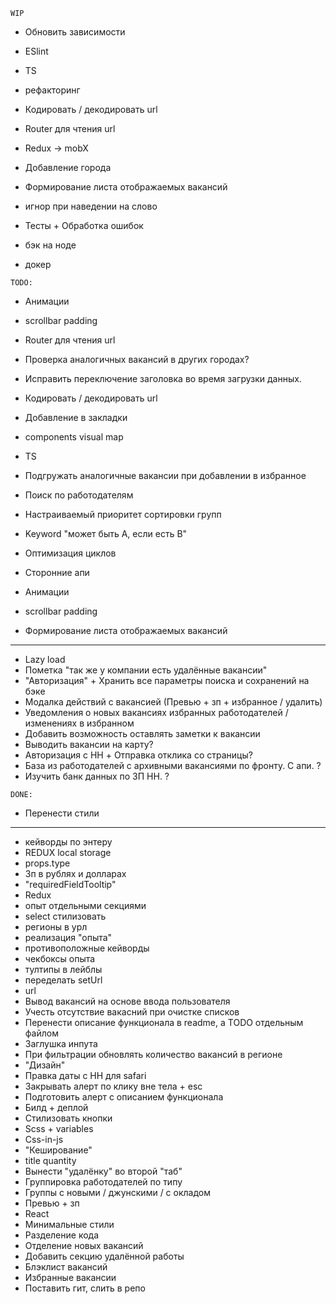 `WIP` 

* Обновить зависимости

* ESlint
* TS 

* рефакторинг

* Кодировать / декодировать url
* Router для чтения url

* Redux -> mobX


* Добавление города 
* Формирование листа отображаемых вакансий
* игнор при наведении на слово


* Тесты + Обработка ошибок
* бэк на ноде
* докер
 
`TODO:`

* Анимации
* scrollbar padding
* Router для чтения url
* Проверка аналогичных вакансий в других городах?
* Исправить переключение заголовка во время загрузки данных.
* Кодировать / декодировать url
* Добавление в закладки
* components visual map
* TS 
* Подгружать аналогичные вакансии при добавлении в избранное
* Поиск по работодателям
* Настраиваемый приоритет сортировки групп
* Keyword "может быть A, если есть B"
* Оптимизация циклов
* Сторонние апи
* Анимации
* scrollbar padding

* Формирование листа отображаемых вакансий

___

* Lazy load
* Пометка "так же у компании есть удалённые вакансии"
* "Авторизация" + Хранить все параметры поиска и сохранений на бэке
* Модалка действий с вакансией (Превью + зп + избранное / удалить)
* Уведомления о новых вакансиях избранных работодателей / изменениях в избранном
* Добавить возможность оставлять заметки к вакансии
* Выводить вакансии на карту?
* Авторизация с HH + Отправка отклика со страницы?
* База из работодателей с архивными вакансиями по фронту. С апи. ?
* Изучить банк данных по ЗП HH. ?

`DONE:`


* Перенести стили
---
* кейворды по энтеру
* REDUX local storage
* props.type
* Зп в рублях и долларах
* "requiredFieldTooltip"
* Redux
* опыт отдельными секциями
* select стилизовать
* регионы в урл
* реализация "опыта"
* противоположные кейворды
* чекбоксы опыта
* тултипы в лейблы
* переделать setUrl 
* url
* Вывод вакансий на основе ввода пользователя
* Учесть отсутствие вакасний при очистке списков
* Перенести описание функционала в readme, а TODO отдельным файлом
* Заглушка инпута
* При фильтрации обновлять количество вакансий в регионе
* "Дизайн"
* Правка даты с HH для safari
* Закрывать алерт по клику вне тела + esc
* Подготовить алерт с описанием функционала
* Билд + деплой
* Стилизовать кнопки
* Scss + variables
* Css-in-js
* "Кеширование"
* title quantity
* Вынести "удалёнку" во второй "таб"
* Группировка работодателей по типу
* Группы с новыми / джунскими / с окладом
* Превью + зп
* React
* Минимальные стили
* Разделение кода
* Отделение новых вакансий
* Добавить секцию удалённой работы
* Блэклист вакансий
* Избранные вакансии
* Поставить гит, слить в репо
